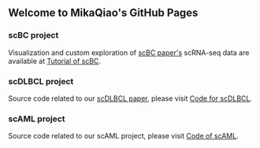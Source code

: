 ## Welcome to MikaQiao's GitHub Pages


### scBC project

Visualization and custom exploration of [scBC paper's](https://onlinelibrary.wiley.com/doi/10.1002/cac2.12429) scRNA-seq data are available at [Tutorial of scBC](https://mikaqiao.shinyapps.io/scBC/).


### scDLBCL project

Source code related to our [scDLBCL paper](https://doi.org/10.1038/s41467-024-49495-4), please visit [Code for scDLBCL](https://github.com/MikaQiao/scDLBCL).


### scAML project

Source code related to our scAML project, please visit [Code of scAML](https://mikaqiao.github.io/scAML_booklet/index.html).